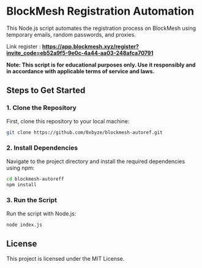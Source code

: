 # BlockMesh Registration Automation

This Node.js script automates the registration process on BlockMesh using temporary emails, random passwords, and proxies. 

Link register : **https://app.blockmesh.xyz/register?invite_code=eb52a9f5-9e0c-4a44-aa03-248afca70791**

**Note: This script is for educational purposes only. Use it responsibly and in accordance with applicable terms of service and laws.**



## Steps to Get Started

### 1. Clone the Repository
First, clone this repository to your local machine:

```bash
git clone https://github.com/0xbyze/blockmesh-autoref.git
```
### 2. Install Dependencies
Navigate to the project directory and install the required dependencies using npm:

```bash
cd blockmesh-autoreff
npm install
```

### 3. Run the Script
Run the script with Node.js:

```bash
node index.js
```

## License
This project is licensed under the MIT License.

